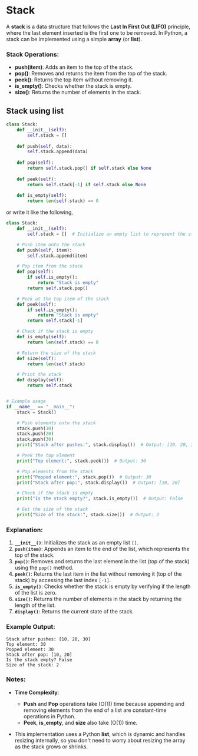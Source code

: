 # Stack

A **stack** is a data structure that follows the **Last In First Out (LIFO)** principle, where the last element inserted is the first one to be removed. In Python, a stack can be implemented using a simple **array** (or **list**).

### Stack Operations:

- **push(item)**: Adds an item to the top of the stack.
- **pop()**: Removes and returns the item from the top of the stack.
- **peek()**: Returns the top item without removing it.
- **is_empty()**: Checks whether the stack is empty.
- **size()**: Returns the number of elements in the stack.

## Stack using list

```python
class Stack:
    def __init__(self):
        self.stack = []
    
    def push(self, data):
        self.stack.append(data)
    
    def pop(self):
        return self.stack.pop() if self.stack else None
    
    def peek(self):
        return self.stack[-1] if self.stack else None
    
    def is_empty(self):
        return len(self.stack) == 0
```

or write it like the following,

```python
class Stack:
    def __init__(self):
        self.stack = []  # Initialize an empty list to represent the stack

    # Push item onto the stack
    def push(self, item):
        self.stack.append(item)

    # Pop item from the stack
    def pop(self):
        if self.is_empty():
            return "Stack is empty"
        return self.stack.pop()

    # Peek at the top item of the stack
    def peek(self):
        if self.is_empty():
            return "Stack is empty"
        return self.stack[-1]

    # Check if the stack is empty
    def is_empty(self):
        return len(self.stack) == 0

    # Return the size of the stack
    def size(self):
        return len(self.stack)

    # Print the stack
    def display(self):
        return self.stack


# Example usage
if __name__ == "__main__":
    stack = Stack()

    # Push elements onto the stack
    stack.push(10)
    stack.push(20)
    stack.push(30)
    print("Stack after pushes:", stack.display())  # Output: [10, 20, 30]

    # Peek the top element
    print("Top element:", stack.peek())  # Output: 30

    # Pop elements from the stack
    print("Popped element:", stack.pop())  # Output: 30
    print("Stack after pop:", stack.display())  # Output: [10, 20]

    # Check if the stack is empty
    print("Is the stack empty?", stack.is_empty())  # Output: False

    # Get the size of the stack
    print("Size of the stack:", stack.size())  # Output: 2
```

### Explanation:

1. **`__init__()`**: Initializes the stack as an empty list `[]`.
2. **`push(item)`**: Appends an item to the end of the list, which represents the top of the stack.
3. **`pop()`**: Removes and returns the last element in the list (top of the stack) using the `pop()` method.
4. **`peek()`**: Returns the last item in the list without removing it (top of the stack) by accessing the last index `[-1]`.
5. **`is_empty()`**: Checks whether the stack is empty by verifying if the length of the list is zero.
6. **`size()`**: Returns the number of elements in the stack by returning the length of the list.
7. **`display()`**: Returns the current state of the stack.

### Example Output:

```
Stack after pushes: [10, 20, 30]
Top element: 30
Popped element: 30
Stack after pop: [10, 20]
Is the stack empty? False
Size of the stack: 2
```

### Notes:

- **Time Complexity**:
  - **Push** and **Pop** operations take \(O(1)\) time because appending and removing elements from the end of a list are constant-time operations in Python.
  - **Peek**, **is_empty**, and **size** also take \(O(1)\) time.
  
- This implementation uses a Python **list**, which is dynamic and handles resizing internally, so you don't need to worry about resizing the array as the stack grows or shrinks.
